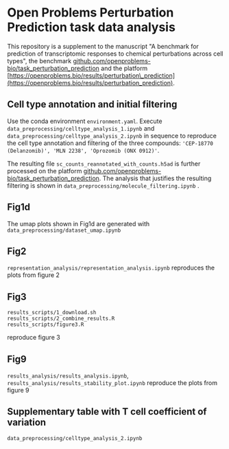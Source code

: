 # Open Problems Perturbation Prediction task data analysis
This repository is a supplement to the manuscript "A benchmark for prediction of transcriptomic responses to chemical perturbations across cell types", the benchmark [github.com/openproblems-bio/task\_perturbation\_prediction](https://github.com/openproblems-bio/task_perturbation_prediction) and the platform [https://openproblems.bio/results/perturbation\_prediction](https://openproblems.bio/results/perturbation_prediction).

## Cell type annotation and initial filtering
Use the conda environment `environment.yaml`.
Execute `data_preprocessing/celltype_analysis_1.ipynb` and `data_preprocessing/celltype_analysis_2.ipynb` in sequence to reproduce the cell type annotation and filtering of the three compounds: `'CEP-18770 (Delanzomib)', 'MLN 2238', 'Oprozomib (ONX 0912)'`.

The resulting file `sc_counts_reannotated_with_counts.h5ad` is further processed on the platform [github.com/openproblems-bio/task\_perturbation\_prediction](https://github.com/openproblems-bio/task_perturbation_prediction). The analysis that justifies the resulting filtering is shown in `data_preprocessing/molecule_filtering.ipynb` .

## Fig1d
The umap plots shown in Fig1d are generated with `data_preprocessing/dataset_umap.ipynb`

## Fig2
`representation_analysis/representation_analysis.ipynb` reproduces the plots from figure 2

## Fig3
```
results_scripts/1_download.sh
results_scripts/2_combine_results.R
results_scripts/figure3.R
```
reproduce figure 3

## Fig9
`results_analysis/results_analysis.ipynb`, `results_analysis/results_stability_plot.ipynb` reproduce the plots from figure 9

## Supplementary table with T cell coefficient of variation
`data_preprocessing/celltype_analysis_2.ipynb`

